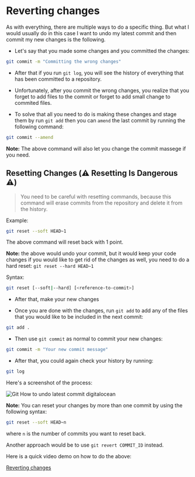 # Reverting changes

As with everything, there are multiple ways to do a specific thing. But what I would usually do in this case I want to undo my latest commit and then commit my new changes is the following.

* Let's say that you made some changes and you committed the changes:

```bash
git commit -m "Committing the wrong changes"
```

* After that if you run `git log`, you will see the history of everything that has been committed to a repository.

* Unfortunately, after you commit the wrong changes, you realize that you forget to add files to the commit or forget to add small change to commited files.

* To solve that all you need to do is making these changes and stage them by run `git add` then you can `amend` the last commit by running the following command:

```bash
git commit --amend
```

**Note:** The above command will also let you change the commit massege if you need.


## Resetting Changes (⚠️ Resetting Is Dangerous ⚠️) 

> You need to be careful with resetting commands, because this command will erase commits from the repository and delete it from the history.

Example:
```bash
git reset --soft HEAD~1
```

The above command will reset back with 1 point.

**Note:** the above would undo your commit, but it would keep your code changes if you would like to get rid of the changes as well, you need to do a hard reset: `git reset --hard HEAD~1`

Syntax:
```bash
git reset [--soft|--hard] [<reference-to-commit>]
```

* After that, make your new changes

* Once you are done with the changes, run `git add` to add any of the files that you would like to be included in the next commit:

```bash
git add .
```

* Then use `git commit` as normal to commit your new changes:

```bash
git commit -m "Your new commit message"
```

* After that, you could again check your history by running:

```bash
git log
```

Here's a screenshot of the process:

![Git How to undo latest commit digitalocean](https://i.imgur.com/L5zOGG1.png)

**Note:** You can reset your changes by more than one commit by using the following syntax:
```bash
git reset --soft HEAD~n
```
where `n` is the number of commits you want to reset back.

Another approach would be to use `git revert COMMIT_ID` instead.

Here is a quick video demo on how to do the above:

[Reverting changes](https://www.youtube.com/watch?v=54Hy6KnfbuY)
